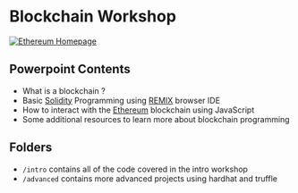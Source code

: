 # Blockchain Workshop

<a href="https://ethereum.org/"><img src="https://ethereum.org/static/28214bb68eb5445dcb063a72535bc90c/3bf79/hero.png" alt="Ethereum Homepage"></a>

## Powerpoint Contents
* What is a blockchain ?
* Basic [Solidity](https://soliditylang.org/) Programming using [REMIX](https://remix.ethereum.org/) browser IDE 
* How to interact with the [Ethereum](https://ethereum.org/) blockchain using JavaScript
* Some additional resources to learn more about blockchain programming

## Folders
* `/intro` contains all of the code covered in the intro workshop
* `/advanced` contains more advanced projects using hardhat and truffle
